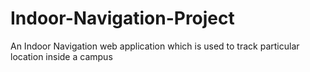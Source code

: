 # Indoor-Navigation-Project
An Indoor Navigation web application which is used to track particular location inside a campus
